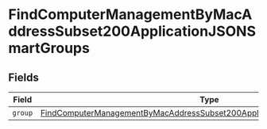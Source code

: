 # FindComputerManagementByMacAddressSubset200ApplicationJSONSmartGroups


## Fields

| Field                                                                                                                                                                               | Type                                                                                                                                                                                | Required                                                                                                                                                                            | Description                                                                                                                                                                         |
| ----------------------------------------------------------------------------------------------------------------------------------------------------------------------------------- | ----------------------------------------------------------------------------------------------------------------------------------------------------------------------------------- | ----------------------------------------------------------------------------------------------------------------------------------------------------------------------------------- | ----------------------------------------------------------------------------------------------------------------------------------------------------------------------------------- |
| `group`                                                                                                                                                                             | [FindComputerManagementByMacAddressSubset200ApplicationJSONSmartGroupsGroup](../../models/operations/findcomputermanagementbymacaddresssubset200applicationjsonsmartgroupsgroup.md) | :heavy_minus_sign:                                                                                                                                                                  | N/A                                                                                                                                                                                 |